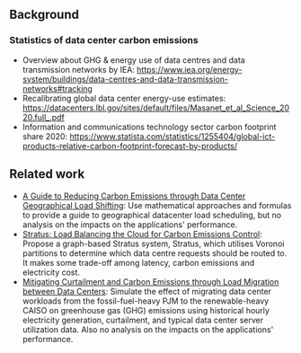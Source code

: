 ## Background

### Statistics of data center carbon emissions

- Overview about GHG & energy use of data centres and data transmission networks by IEA: https://www.iea.org/energy-system/buildings/data-centres-and-data-transmission-networks#tracking
- Recalibrating global data center energy-use estimates: https://datacenters.lbl.gov/sites/default/files/Masanet_et_al_Science_2020.full_.pdf
- Information and communications technology sector carbon footprint share 2020: https://www.statista.com/statistics/1255404/global-ict-products-relative-carbon-footprint-forecast-by-products/

## Related work

- [A Guide to Reducing Carbon Emissions through Data Center Geographical Load Shifting](https://dl.acm.org/doi/abs/10.1145/3447555.3466582): Use mathematical approaches and formulas to provide a guide to geographical datacenter load scheduling, but no analysis on the impacts on the applications' performance.
- [Stratus: Load Balancing the Cloud for Carbon Emissions Control](https://ieeexplore.ieee.org/abstract/document/6587037): Propose a graph-based Stratus system, Stratus, which utilises Voronoi partitions to determine which data centre requests should be routed to. It makes some trade-off among latency, carbon emissions and electricity cost.
- [Mitigating Curtailment and Carbon Emissions through Load Migration between Data Centers](https://www.sciencedirect.com/science/article/pii/S2542435120303470): Simulate the effect of migrating data center workloads from the fossil-fuel-heavy PJM to the renewable-heavy CAISO on greenhouse gas (GHG) emissions using historical hourly electricity generation, curtailment, and typical data center server utilization data. Also no analysis on the impacts on the applications' performance.
